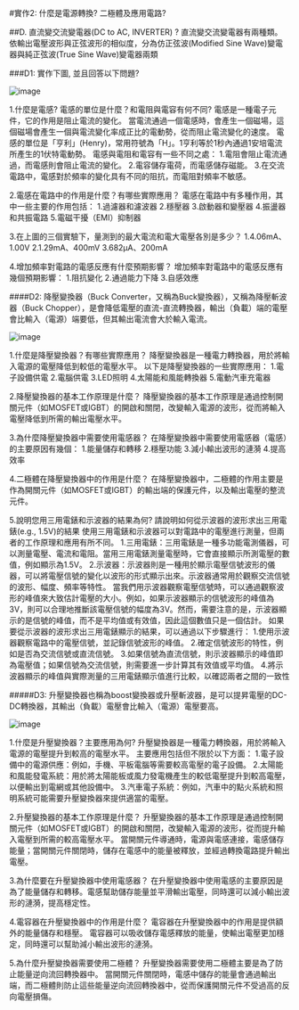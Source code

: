 
#實作2: 什麼是電源轉換? 二極體及應用電路?

##D. 直流變交流變電器(DC to AC, INVERTER) ? 直流變交流變電器有兩種類。 依輸出電壓波形與正弦波形的相似度，分為仿正弦波(Modified Sine Wave)變電器與純正弦波(True Sine Wave)變電器兩類

###D1: 實作下圖, 並且回答以下問題?

![image](https://github.com/Hao010101/Hao/assets/162286752/5a90a439-b552-4c63-b069-8c82c45969ef)

1.什麼是電感? 電感的單位是什麼？和電阻與電容有何不同? 電感是一種電子元件，它的作用是阻止電流的變化。 當電流通過一個電感時，會產生一個磁場，這個磁場會產生一個與電流變化率成正比的電動勢，從而阻止電流變化的速度。 電感的單位是「亨利」(Henry)，常用符號為「H」。1亨利等於1秒內通過1安培電流所產生的1伏特電動勢。 電感與電阻和電容有一些不同之處： 1.電阻會阻止電流通過，而電感則會阻止電流的變化。 2.電容儲存電荷，而電感儲存磁能。 3.在交流電路中，電感對於頻率的變化具有不同的阻抗，而電阻對頻率不敏感。

2.電感在電路中的作用是什麼？有哪些實際應用？ 電感在電路中有多種作用，其中一些主要的作用包括： 1.過濾器和濾波器 2.穩壓器 3.啟動器和變壓器 4.振盪器和共振電路 5.電磁干擾（EMI）抑制器

3.在上圖的三個實驗下，量測到的最大電流和電大電壓各別是多少？ 1.4.06mA、1.00V 2.1.29mA、400mV 3.682μA、200mA

4.增加頻率對電路的電感反應有什麼預期影響？ 增加頻率對電路中的電感反應有幾個預期影響： 1.阻抗變化 2.通過能力下降 3.自感效應

####D2: 降壓變換器（Buck Converter，又稱為Buck變換器），又稱為降壓斬波器（Buck Chopper），是會降低電壓的直流-直流轉換器，輸出（負載）端的電壓會比輸入（電源）端要低，但其輸出電流會大於輸入電流。

![image](https://github.com/Hao010101/Hao/assets/162286752/ba37d23a-c645-4119-9749-f27897986a1c)

1.什麼是降壓變換器？有哪些實際應用？ 降壓變換器是一種電力轉換器，用於將輸入電源的電壓降低到較低的電壓水平。 以下是降壓變換器的一些實際應用： 1.電子設備供電 2.電腦供電 3.LED照明 4.太陽能和風能轉換器 5.電動汽車充電器

2.降壓變換器的基本工作原理是什麼？ 降壓變換器的基本工作原理是通過控制開關元件（如MOSFET或IGBT）的開啟和關閉，改變輸入電源的波形，從而將輸入電壓降低到所需的輸出電壓水平。

3.為什麼降壓變換器中需要使用電感器？ 在降壓變換器中需要使用電感器（電感）的主要原因有幾個： 1.能量儲存和轉移 2.穩壓功能 3.減小輸出波形的漣漪 4.提高效率

4.二極體在降壓變換器中的作用是什麼？ 在降壓變換器中，二極體的作用主要是作為開關元件（如MOSFET或IGBT）的輸出端的保護元件，以及輸出電壓的整流元件。

5.說明您用三用電錶和示波器的結果為何? 請說明如何從示波器的波形求出三用電錶(e.g., 1.5V)的結果 使用三用電錶和示波器可以對電路中的電壓進行測量，但兩者的工作原理和應用有所不同。 1.三用電錶：三用電錶是一種多功能電測儀器，可以測量電壓、電流和電阻。當用三用電錶測量電壓時，它會直接顯示所測電壓的數值，例如顯示為1.5V。 2.示波器：示波器則是一種用於顯示電壓信號波形的儀器，可以將電壓信號的變化以波形的形式顯示出來。示波器通常用於觀察交流信號的波形、幅度、頻率等特性。 當我們用示波器觀察電壓信號時，可以通過觀察波形的峰值來大致估計電壓的大小。例如，如果示波器顯示的信號波形的峰值為3V，則可以合理地推斷該電壓信號的幅度為3V。然而，需要注意的是，示波器顯示的是信號的峰值，而不是平均值或有效值，因此這個數值只是一個估計。 如果要從示波器的波形求出三用電錶顯示的結果，可以通過以下步驟進行： 1.使用示波器觀察電路中的電壓信號，並記錄信號波形的峰值。 2.確定信號波形的特性，例如是否為交流信號或直流信號。 3.如果信號為直流信號，則示波器顯示的峰值即為電壓值；如果信號為交流信號，則需要進一步計算其有效值或平均值。 4.將示波器顯示的峰值與實際測量的三用電錶顯示值進行比較，以確認兩者之間的一致性

#####D3: 升壓變換器也稱為boost變換器或升壓斬波器，是可以提昇電壓的DC-DC轉換器，其輸出（負載）電壓會比輸入（電源）電壓要高。

![image](https://github.com/Hao010101/Hao/assets/162286752/45b25392-d8ec-4ca4-b124-2cfbb9f53537)

1.什麼是升壓變換器？主要應用為何? 升壓變換器是一種電力轉換器，用於將輸入電源的電壓提升到較高的電壓水平。 主要應用包括但不限於以下方面： 1.電子設備中的電源供應：例如，手機、平板電腦等需要較高電壓的電子設備。 2.太陽能和風能發電系統：用於將太陽能板或風力發電機產生的較低電壓提升到較高電壓，以便輸出到電網或其他設備中。 3.汽車電子系統：例如，汽車中的點火系統和照明系統可能需要升壓變換器來提供適當的電壓。

2.升壓變換器的基本工作原理是什麼？ 升壓變換器的基本工作原理是通過控制開關元件（如MOSFET或IGBT）的開啟和關閉，改變輸入電源的波形，從而提升輸入電壓到所需的較高電壓水平。 當開關元件導通時，電源與電感連接，電感儲存能量；當開關元件關閉時，儲存在電感中的能量被釋放，並經過轉換電路提升輸出電壓。

3.為什麼要在升壓變換器中使用電感器？ 在升壓變換器中使用電感的主要原因是為了能量儲存和轉移。電感幫助儲存能量並平滑輸出電壓，同時還可以減小輸出波形的漣漪，提高穩定性。

4.電容器在升壓變換器中的作用是什麼？ 電容器在升壓變換器中的作用是提供額外的能量儲存和穩壓。 電容器可以吸收儲存電感釋放的能量，使輸出電壓更加穩定，同時還可以幫助減小輸出波形的漣漪。

5.為什麼升壓變換器需要使用二極體？ 升壓變換器需要使用二極體主要是為了防止能量逆向流回轉換器中。 當開關元件關閉時，電感中儲存的能量會通過輸出端，而二極體則防止這些能量逆向流回轉換器中，從而保護開關元件不受過高的反向電壓損傷。
